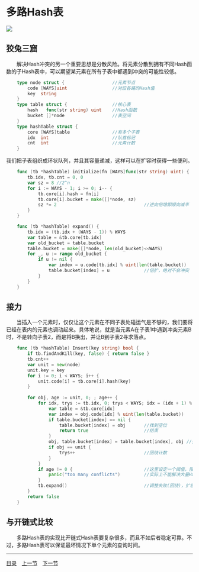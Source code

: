 # 多路Hash表
![](../images/CuckooHT.png)

## 狡兔三窟
　　解决Hash冲突的另一个重要思想是分散风险。将元素分散到拥有不同Hash函数的子Hash表中，可以期望某元素在所有子表中都遇到冲突的可能性较低。
```go
	type node struct {					//元素节点
		code [WAYS]uint					//对应各路的Hash值
		key  string
	}
	type table struct {					//核心表
		hash   func(str string) uint	//Hash函数
		bucket []*node					//表空间
	}
	type hashTable struct {
		core [WAYS]table				//有多个子表
		idx  int						//队首标记
		cnt  int						//元素计数
	}
```
我们把子表组织成环状队列，并且其容量递减，这样可以在扩容时获得一些便利。
```go
	func (tb *hashTable) initialize(fn [WAYS]func(str string) uint) {
		tb.idx, tb.cnt = 0, 0
		var sz = 8 //2^n
		for i := WAYS - 1; i >= 0; i-- {
			tb.core[i].hash = fn[i]
			tb.core[i].bucket = make([]*node, sz)
			sz *= 2									//逆向倍增即顺向减半
		}
	}

	func (tb *hashTable) expand() {
		tb.idx = (tb.idx + (WAYS - 1)) % WAYS
		var table = &tb.core[tb.idx]
		var old_bucket = table.bucket
		table.bucket = make([]*node, len(old_bucket)<<WAYS)
		for _, u := range old_bucket {
			if u != nil {
				var index = u.code[tb.idx] % uint(len(table.bucket))
				table.bucket[index] = u 			//倍扩，绝对不会冲突
			}
		}
	}
```

## 接力
　　当插入一个元素时，仅仅让这个元素在不同子表处碰运气是不够的，我们要将已经在表内的元素也调动起来。具体地说，就是当元素A在子表1中遇到冲突元素B时，不是转向子表2，而是将B换出，并让B到子表2寻求落点。
```go
	func (tb *hashTable) Insert(key string) bool {
		if tb.findAndKill(key, false) { return false }
		tb.cnt++
		var unit = new(node)
		unit.key = key
		for i := 0; i < WAYS; i++ {
			unit.code[i] = tb.core[i].hash(key)
		}
	
		for obj, age := unit, 0; ; age++ {
			for idx, trys := tb.idx, 0; trys < WAYS; idx = (idx + 1) % WAYS {
				var table = &tb.core[idx]
				var index = obj.code[idx] % uint(len(table.bucket))
				if table.bucket[index] == nil {
					table.bucket[index] = obj		//找到空位
					return true						//结束
				}
				obj, table.bucket[index] = table.bucket[index], obj	//交棒接力
				if obj == unit {
					trys++ 							//回绕计数
				}
			}
			if age != 0 {							//这里设定一个阈值，限制一个回合的扩容次数
				panic("too many conflicts")			//实际上不能解决大量Hash重码的情况，只能报错
			}
			tb.expand() 							//调整失败(回绕)，扩容
		}
		return false
	}
```


## 与开链式比较
　　多路Hash表的实现比开链式Hash表要复杂很多，而且不如后者稳定可靠。不过，多路Hash表可以保证最坏情况下单个元素的查询时间。

---
[目录](../index.md)　[上一节](04-A.md)　[下一节](04-C.md)
